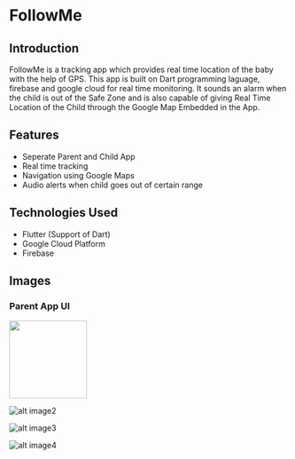 # FollowMe

## Introduction

FollowMe is a tracking app which provides real time location of the baby with the help of GPS. This app is built on Dart programming laguage, firebase and google cloud for real time monitoring. It sounds an alarm when the child is out of the Safe Zone and is also capable of giving Real Time Location of the Child through the Google Map Embedded in the App.

## Features


<ul>
        <li>Seperate Parent and Child App</li>
        <li>Real time tracking</li>
        <li>Navigation using Google Maps</li>
        <li>Audio alerts when child goes out of certain range</li>

</ul>

## Technologies Used

<ul>
<li>Flutter (Support of Dart)</li>
<li>Google Cloud Platform</li>
<li>Firebase</li>
</ul>

## Images

### Parent App UI

<img src="https://i.ibb.co/W3Xmvn6/Whats-App-Image-2021-04-15-at-11-52-27.jpg" width="140">

![alt image2](https://i.ibb.co/nccZKm7/Whats-App-Image-2021-04-15-at-16-00-02.jpg)

![alt image3](https://i.ibb.co/LSXDBkL/Whats-App-Image-2021-04-15-at-11-52-27-1.jpg)

![alt image4](https://i.ibb.co/YXzT3ry/Whats-App-Image-2021-04-16-at-19-19-33.jpg)
